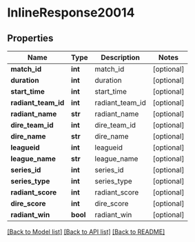 # InlineResponse20014

## Properties
Name | Type | Description | Notes
------------ | ------------- | ------------- | -------------
**match_id** | **int** | match_id | [optional] 
**duration** | **int** | duration | [optional] 
**start_time** | **int** | start_time | [optional] 
**radiant_team_id** | **int** | radiant_team_id | [optional] 
**radiant_name** | **str** | radiant_name | [optional] 
**dire_team_id** | **int** | dire_team_id | [optional] 
**dire_name** | **str** | dire_name | [optional] 
**leagueid** | **int** | leagueid | [optional] 
**league_name** | **str** | league_name | [optional] 
**series_id** | **int** | series_id | [optional] 
**series_type** | **int** | series_type | [optional] 
**radiant_score** | **int** | radiant_score | [optional] 
**dire_score** | **int** | dire_score | [optional] 
**radiant_win** | **bool** | radiant_win | [optional] 

[[Back to Model list]](../README.md#documentation-for-models) [[Back to API list]](../README.md#documentation-for-api-endpoints) [[Back to README]](../README.md)


